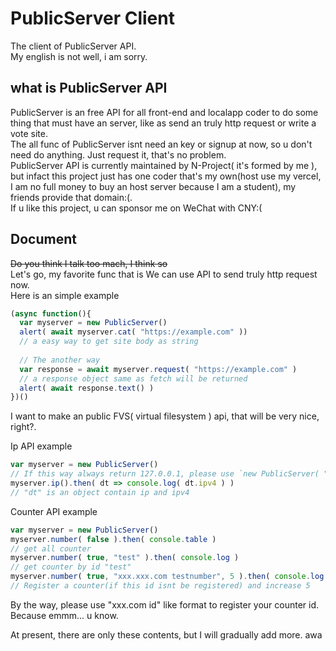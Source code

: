 # PublicServer Client
The client of PublicServer API.  
My english is not well, i am sorry.
## what is PublicServer API
PublicServer is an free API for all front-end and localapp coder to do some thing that must have an server, like as send an truly http request or write a vote site.  
The all func of PublicServer isnt need an key or signup at now, so u don't need do anything. Just request it, that's no problem.  
PublicServer API is currently maintained by N-Project( it's formed by me ), but infact this project just has one coder that's my own(host use my vercel, I am no full money to buy an host server because I am a student), my friends provide that domain:(.  
If u like this project, u can sponsor me on WeChat with CNY:(
## Document
~~Do you think I talk too mach, I think so~~  
Let's go, my favorite func that is We can use API to send truly http request now.  
Here is an simple example
```js
(async function(){
  var myserver = new PublicServer()
  alert( await myserver.cat( "https://example.com" ))
  // a easy way to get site body as string
  
  // The another way
  var response = await myserver.request( "https://example.com" )
  // a response object same as fetch will be returned
  alert( await response.text() )
})()
```
I want to make an public FVS( virtual filesystem ) api, that will be very nice, right?.  

Ip API example
```js
var myserver = new PublicServer()
// If this way always return 127.0.0.1, please use `new PublicServer( "http://public-server.vercel.app" )` or `https://pubilc-server-guw1n1jm4-love-kogasas-projects.vercel.app" )`
myserver.ip().then( dt => console.log( dt.ipv4 ) )
// "dt" is an object contain ip and ipv4
```

Counter API example
```js
var myserver = new PublicServer()
myserver.number( false ).then( console.table )
// get all counter
myserver.number( true, "test" ).then( console.log )
// get counter by id "test"
myserver.number( true, "xxx.xxx.com testnumber", 5 ).then( console.log )
// Register a counter(if this id isnt be registered) and increase 5
```
By the way, please use "xxx.com id" like format to register your counter id. Because emmm... u know.  

At present, there are only these contents, but I will gradually add more. awa
